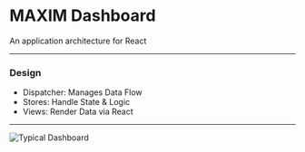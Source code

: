 # MAXIM Dashboard

An application architecture for React

---

### Design

- Dispatcher: Manages Data Flow
- Stores: Handle State & Logic
- Views: Render Data via React

---

![Typical Dashboard](https://www.dropbox.com/s/z4nqjbmrg61d72g/dashboard%20tim.png?dl=0)

